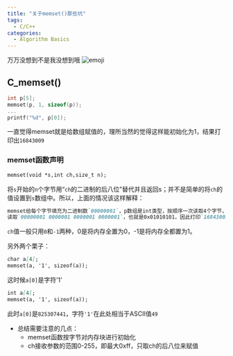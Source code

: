 ```yaml
---
title: "关于memset()那些坑"
tags:
  - C/C++
categories:
  - Algorithm Basics
---
```

万万没想到不是我没想到哦
![emoji]({{site.url}}{{site.baseurl}}/images/emoji/smart.png)

## C_memset()
```c
int p[5];
memset(p, 1, sizeof(p));
...
printf("%d", p[0]);
```
一直觉得memset就是给数组赋值的，理所当然的觉得这样能初始化为1，结果打印出`16843009`

### memset函数声明
```markdown
memset(void *s,int ch,size_t n);
```
将`s`开始的`n`个字节用“`ch`的二进制的后八位”替代并且返回s；并不是简单的将`ch`的值设置到`s`数组中。所以，上面的情况该这样解释：
```markdown
memset给每个字节填充为二进制数`00000001`，p数组是int类型，按顺序一次读取4个字节，
读取`00000001 0000001 0000001 0000001`，也就是0x01010101，因此打印`16843009`
```
`ch`值一般只用`0`和`-1`两种，0是将内存全置为0，-1是将内存全都置为1。

另外两个栗子：
```markdown
char a[4];
memset(a, '1', sizeof(a));
```
这时候`a[0]`是字符'1'
```markdown
int a[4];
memset(a, '1', sizeof(a));
```
此时`a[0]`是`825307441`，字符`'1'`在此处相当于ASCII值`49`

 - 总结需要注意的几点：
    - memset函数按字节对内存块进行初始化
    - ch接收参数的范围0-255，即最大0xff，只取ch的后八位来赋值
